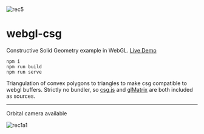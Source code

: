 ![rec5](https://user-images.githubusercontent.com/5202070/118199944-ca5cc380-b45c-11eb-8986-36039697c08f.gif)
# webgl-csg
Constructive Solid Geometry example in WebGL. [Live Demo](https://kirevdokimov.github.io/webgl-csg/)

```
npm i 
npm run build
npm run serve
```

Triangulation of convex polygons to triangles to make csg compatible to webgl buffers. Strictly no bundler, so [csg.js](https://github.com/evanw/csg.js/) and [glMatrix](https://github.com/toji/gl-matrix) are both included as sources.


---

Orbital camera available

![rec1a1](https://user-images.githubusercontent.com/5202070/118200823-b31ed580-b45e-11eb-92f2-a141cfc8320b.gif)
